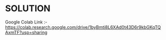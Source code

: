 # SOLUTION 

Google Colab Link :- https://colab.research.google.com/drive/1byBmti8L6XAd0t43D6r9kbGKqTQAxmTF?usp=sharing

